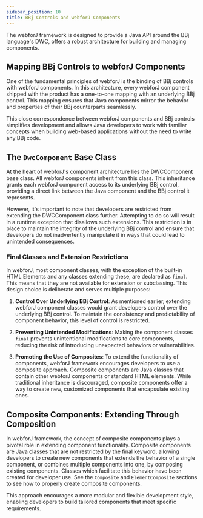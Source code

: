 ```yaml
---
sidebar_position: 10
title: BBj Controls and webforJ Components
---
```



The webforJ framework is designed to provide a Java API around the BBj language's DWC, offers a robust architecture for building and managing components. 

## Mapping BBj Controls to webforJ Components
One of the fundamental principles of webforJ is the binding of BBj controls with webforJ components. In this architecture, every webforJ component shipped with the product has a one-to-one mapping with an underlying BBj control. This mapping ensures that Java components mirror the behavior and properties of their BBj counterparts seamlessly.

This close correspondence between webforJ components and BBj controls simplifies development and allows Java developers to work with familiar concepts when building web-based applications without the need to write any BBj code.

## The `DwcComponent` Base Class
At the heart of webforJ's component architecture lies the DWCComponent base class. All webforJ components inherit from this class. This inheritance grants each webforJ component access to its underlying BBj control, providing a direct link between the Java component and the BBj control it represents.

However, it's important to note that developers are restricted from extending the DWCComponent class further. Attempting to do so will result in a runtime exception that disallows such extensions. This restriction is in place to maintain the integrity of the underlying BBj control and ensure that developers do not inadvertently manipulate it in ways that could lead to unintended consequences.

### Final Classes and Extension Restrictions
In webforJ, most component classes, with the exception of the built-in HTML Elements and any classes extending these, are declared as `final`. This means that they are not available for extension or subclassing. This design choice is deliberate and serves multiple purposes:

1. **Control Over Underlying BBj Control**: As mentioned earlier, extending webforJ component classes would grant developers control over the underlying BBj control. To maintain the consistency and predictability of component behavior, this level of control is restricted.

2. **Preventing Unintended Modifications**: Making the component classes `final` prevents unintentional modifications to core components, reducing the risk of introducing unexpected behaviors or vulnerabilities.

3. **Promoting the Use of Composites**: To extend the functionality of components, webforJ framework encourages developers to use a composite approach. Composite components are Java classes that contain other webforJ components or standard HTML elements. While traditional inheritance is discouraged, composite components offer a way to create new, customized components that encapsulate existing ones. 

<!-- ## Adding Components to the DOM
TODO: Talk about how webforJ will search for a BBj control - means you can't add something that doesn't have a control -->

## Composite Components: Extending Through Composition
In webforJ framework, the concept of composite components plays a pivotal role in extending component functionality. Composite components are Java classes that are not restricted by the final keyword, allowing developers to create new components that extends the behavior of a single component, or combines multiple components into one, by composing existing components. Classes which facilitate this behavior have been created for developer use. See the `Composite` and `ElementComposite` sections to see how to properly create composite components.

This approach encourages a more modular and flexible development style, enabling developers to build tailored components that meet specific requirements.

<!-- 
## Component Hierarchy
TODO: Create and show graphic -->